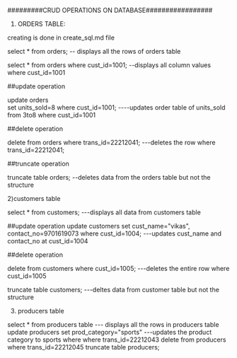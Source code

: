 #########CRUD OPERATIONS ON DATABASE#################

1) ORDERS TABLE:

creating is done in create_sql.md file

select * from orders;   -- displays all the rows of orders table

select * from orders where cust_id=1001;  --displays all column values where cust_id=1001

##update operation

update orders             
set units_sold=8
where cust_id=1001;   ----updates order table of units_sold from 3to8 where    cust_id=1001

##delete operation 

delete from orders where trans_id=22212041;     ---deletes the row where trans_id=22212041;

##truncate operation

truncate table orders; --deletes data from the orders table but not the structure


2)customers table

select * from customers; ---displays all data from customers table

##update operation
update customers
set cust_name="vikas", contact_no=9701619073 
where cust_id=1004;     ---updates cust_name and contact_no at cust_id=1004

##delete operation

delete from customers
where cust_id=1005;      ---deletes the entire row where cust_id=1005

truncate table customers; ---deltes data from customer table but not the structure


3) producers table

select * from producers table             --- displays all the rows in producers table
update producers set prod_category="sports"  ---updates the product category to sports where 
where trans_id=22212043
delete from producers 
where trans_id=22212045
truncate table producers;

